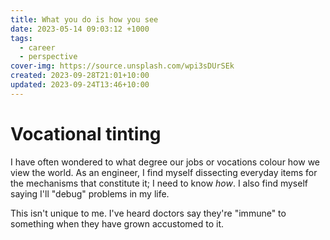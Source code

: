 ```yaml
---
title: What you do is how you see
date: 2023-05-14 09:03:12 +1000
tags:
  - career
  - perspective
cover-img: https://source.unsplash.com/wpi3sDUrSEk
created: 2023-09-28T21:01+10:00
updated: 2023-09-24T13:46+10:00
---
```

# Vocational tinting
I have often wondered to what degree our jobs or vocations colour how we view the world.
As an engineer, I find myself dissecting everyday items for the mechanisms that constitute it; I need to know *how*.
I also find myself saying I'll "debug" problems in my life. 

This isn't unique to me. I've heard doctors say they're "immune" to something when they have grown accustomed to it.
